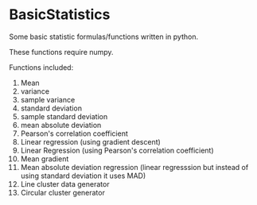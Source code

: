# BasicStatistics
Some basic statistic formulas/functions written in python.

These functions require numpy.

Functions included:
1. Mean
2. variance
3. sample variance
4. standard deviation
5. sample standard deviation
6. mean absolute deviation
7. Pearson's correlation coefficient
8. Linear regression (using gradient descent)
9. Linear Regression (using Pearson's correlation coefficient)
10. Mean gradient
11. Mean absolute deviation regression (linear regresssion but instead of using standard deviation it uses MAD)
12. Line cluster data generator
13. Circular cluster generator
